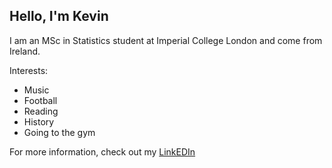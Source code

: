 ## Hello, I'm Kevin

I am an MSc in Statistics student at Imperial College London and come from Ireland.

Interests:
- Music
- Football
- Reading
- History
- Going to the gym

For more information, check out my [LinkEDIn](https://ie.linkedin.com/in/kevin-o%E2%80%99loughlin-4b8a35232)
